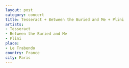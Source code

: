 ```yaml
---
layout: post
category: concert
title: Tesseract + Between the Buried and Me + Plini
artists: 
- Tesseract
- Between the Buried and Me
- Plini
place: 
- Le Trabendo
country: France
city: Paris
---
```


